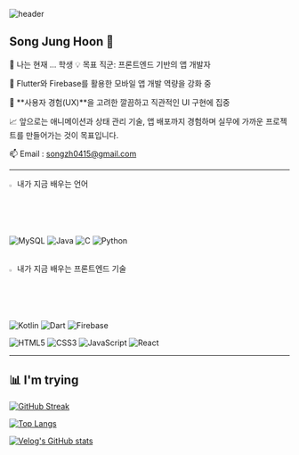 ![header](https://capsule-render.vercel.app/api?type=Waving&color=auto&height=300&section=header&text=Hello%20World!!&fontSize=90)

## Song Jung Hoon 👋

🔭 나는 현재 ... 학생
💡 목표 직군: 프론트엔드 기반의 앱 개발자

📱 Flutter와 Firebase를 활용한 모바일 앱 개발 역량을 강화 중
  
🎯 **사용자 경험(UX)**을 고려한 깔끔하고 직관적인 UI 구현에 집중
  
📈 앞으로는 애니메이션과 상태 관리 기술, 앱 배포까지 경험하며 실무에 가까운 프로젝트를 만들어가는 것이 목표입니다.
  
📫 Email : songzh0415@gmail.com


---

<summary>
  <img src="https://raw.githubusercontent.com/Tarikul-Islam-Anik/Animated-Fluent-Emojis/master/Emojis/Hand%20gestures/Eyes.png" alt="Eyes" width="2%" /> 내가 지금 배우는 언어
</summary>

<div>
  
  ![MySQL](https://img.shields.io/badge/mysql-%2300f.svg?style=for-the-badge&logo=mysql&logoColor=white)
  ![Java](https://img.shields.io/badge/Java-ED8B00?style=for-the-badge&logo=openjdk&logoColor=white)
  ![C](https://img.shields.io/badge/C-00599C?style=for-the-badge&logo=c&logoColor=white)
  ![Python](https://img.shields.io/badge/Python-14354C?style=for-the-badge&logo=python&logoColor=white)

</div>

<br/>

<summary>
  <img src="https://raw.githubusercontent.com/Tarikul-Islam-Anik/Animated-Fluent-Emojis/master/Emojis/Hand%20gestures/Eyes.png" alt="Eyes" width="2%" /> 내가 지금 배우는 프론트엔드 기술
</summary>

<div>

  ![Kotlin](https://img.shields.io/badge/Kotlin-0095D5?style=for-the-badge&logo=kotlin&logoColor=white)
  ![Dart](https://img.shields.io/badge/Dart-0175C2?style=for-the-badge&logo=dart&logoColor=white)
  ![Firebase](https://img.shields.io/badge/Firebase-FFCA28?style=for-the-badge&logo=firebase&logoColor=black)

  ![HTML5](https://img.shields.io/badge/HTML5-E34F26?style=for-the-badge&logo=html5&logoColor=white)
  ![CSS3](https://img.shields.io/badge/CSS3-1572B6?style=for-the-badge&logo=css3&logoColor=white)
  ![JavaScript](https://img.shields.io/badge/JavaScript-F7DF1E?style=for-the-badge&logo=javascript&logoColor=black)
  ![React](https://img.shields.io/badge/React-61DAFB?style=for-the-badge&logo=react&logoColor=black)

</div>

---

## 📊 I'm trying

[![GitHub Streak](https://streak-stats.demolab.com?user=SongsBy&theme=highcontrast&date_format=M%20j%5B%2C%20Y%5D)](https://git.io/streak-stats)

[![Top Langs](https://github-readme-stats.vercel.app/api/top-langs/?username=SongsBy&langs_count=8&theme=dark)](https://github.com/SongsBy/github-readme-stats)

[![Velog's GitHub stats](https://velog-readme-stats.vercel.app/api?name=songcoding)](https://velog.io/@songcoding/posts)
